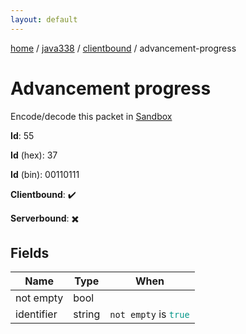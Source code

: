 ```yaml
---
layout: default
---
```


[home](/)  /  [java338](/protocol/java338)  /  [clientbound](/protocol/java338/clientbound)  /  advancement-progress

# Advancement progress

Encode/decode this packet in [Sandbox](../../../sandbox/java338#clientbound.advancement_progress)

**Id**: 55

**Id** (hex): 37

**Id** (bin): 00110111

**Clientbound**: ✔️

**Serverbound**: ✖️

## Fields

Name | Type | When
---|---|:---:
not empty | bool | 
identifier | string | <code>not empty</code> is <code><span style="color:#009688">true</span></code>
